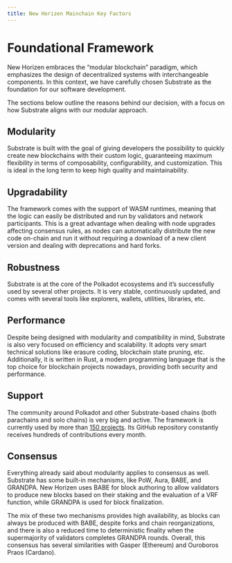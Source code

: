 ```yaml
---
title: New Horizen Mainchain Key Factors
---
```


# Foundational Framework
New Horizen embraces the “modular blockchain” paradigm, which emphasizes the design of decentralized systems with interchangeable components. In this context, we have carefully chosen Substrate as the foundation for our software development.

The sections below outline the reasons behind our decision, with a focus on how Substrate aligns with our modular approach.

## Modularity
Substrate is built with the goal of giving developers the possibility to quickly create new blockchains with their custom logic, guaranteeing maximum flexibility in terms of composability, configurability, and customization. This is ideal in the long term to keep high quality and maintainability.

## Upgradability
The framework comes with the support of WASM runtimes, meaning that the logic can easily be distributed and run by validators and network participants. This is a great advantage when dealing with node upgrades affecting consensus rules, as nodes can automatically distribute the new code on-chain and run it without requiring a download of a new client version and dealing with deprecations and hard forks.

## Robustness
Substrate is at the core of the Polkadot ecosystems and it’s successfully used by several other projects. It is very stable, continuously updated, and comes with several tools like explorers, wallets, utilities, libraries, etc.

## Performance
Despite being designed with modularity and compatibility in mind, Substrate is also very focused on efficiency and scalability. It adopts very smart technical solutions like erasure coding, blockchain state pruning, etc.
Additionally, it is written in Rust, a modern programming language that is the top choice for blockchain projects nowadays, providing both security and performance.

## Support
The community around Polkadot and other Substrate-based chains (both parachains and solo chains) is very big and active. The framework is currently used by more than [150 projects](https://substrate.io/ecosystem/). Its GitHub repository constantly receives hundreds of contributions every month.

## Consensus
Everything already said about modularity applies to consensus as well. Substrate has some built-in mechanisms, like PoW, Aura, BABE, and GRANDPA.  New Horizen uses BABE for block authoring to allow validators to produce new blocks based on their staking and the evaluation of a VRF function, while GRANDPA is used for block finalization.

The mix of these two mechanisms provides high availability, as blocks can always be produced with BABE, despite forks and chain reorganizations, and there is also a reduced time to deterministic finality when the supermajority of validators completes GRANDPA rounds.  Overall, this consensus has several similarities with Gasper (Ethereum) and Ouroboros Praos (Cardano).
